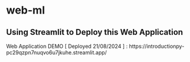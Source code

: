 # web-ml
## Using Streamlit to Deploy this Web Application 
<p></p> Web Application DEMO  [ Deployed 21/08/2024 ] : https://introductionpy-pc29qzpn7nuqvo6u7jkuhe.streamlit.app/ </p>

 
